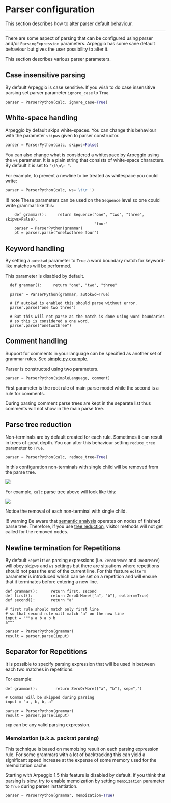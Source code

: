 # Parser configuration

This section describes how to alter parser default behaviour.

---

There are some aspect of parsing that can be configured using parser and/or
`ParsingExpression` parameters. Arpeggio has some sane default behaviour but
gives the user possibility to alter it.

This section describes various parser parameters.


## Case insensitive parsing

By default Arpeggio is case sensitive. If you wish to do case insensitive
parsing set parser parameter `ignore_case` to `True`.

```python
parser = ParserPython(calc, ignore_case=True)
```


## White-space handling

Arpeggio by default skips white-spaces. You can change this behaviour with the
parameter `skipws` given to parser constructor.

```python
parser = ParserPython(calc, skipws=False)
```

You can also change what is considered a whitespace by Arpeggio using the `ws`
parameter. It is a plain string that consists of white-space characters. By
default it is set to `"\t\n\r "`.

For example, to prevent a newline to be treated as whitespace you could write:

```python
parser = ParserPython(calc, ws='\t\r ')
```

!!! note
    These parameters can be used on the ``Sequence`` level so one could write
    grammar like this:

        def grammar():     return Sequence("one", "two", "three", skipws=False),
                                           "four"
        parser = ParserPython(grammar)
        pt = parser.parse("onetwothree four")


## Keyword handling

By setting a `autokwd` parameter to `True` a word boundary match for
keyword-like matches will be performed.

This parameter is disabled by default.

      def grammar():     return "one", "two", "three"

      parser = ParserPython(grammar, autokwd=True)

      # If autokwd is enabled this should parse without error.
      parser.parse("one two three")

      # But this will not parse as the match is done using word boundaries
      # so this is considered a one word.
      parser.parse("onetwothree")


## Comment handling

Support for comments in your language can be specified as another set of
grammar rules.  See [simple.py
example](https://github.com/textX/Arpeggio/blob/master/examples/simple/).

Parser is constructed using two parameters.

```python
parser = ParserPython(simpleLanguage, comment)
```

First parameter is the root rule of main parse model while the second is a rule
for comments.

During parsing comment parse trees are kept in the separate list thus comments
will not show in the main parse tree.


## Parse tree reduction

Non-terminals are by default created for each rule. Sometimes it can result in
trees of great depth.  You can alter this behaviour setting `reduce_tree`
parameter to `True`.

```python
parser = ParserPython(calc, reduce_tree=True)
```

In this configuration non-terminals with single child will be removed from the
parse tree.

<a href="../images/calc_parse_tree.dot.png" target="_blank"><img src="../images/calc_parse_tree.dot.png"/></a>

For example, `calc` parse tree above will look like this:

<a href="../images/calc_parse_tree_reduced.dot.png" target="_blank"><img src="../images/calc_parse_tree_reduced.dot.png"/></a>

Notice the removal of each non-terminal with single child.

!!! warning
    Be aware that [semantic analysis](semantics.md) operates on nodes of
    finished parse tree. Therefore, if you use [tree
    reduction](configuration.md#parse-tree-reduction), visitor methods will not
    get called for the removed nodes.


## Newline termination for Repetitions

By default `Repetition` parsing expressions (i.e. `ZeroOrMore` and `OneOrMore`)
will obey `skipws` and `ws` settings but there are situations where repetitions
should not pass the end of the current line. For this feature `eolterm`
parameter is introduced which can be set on a repetition and will ensure that it
terminates before entering a new line.

    def grammar():      return first, second
    def first():        return ZeroOrMore(["a", "b"], eolterm=True)
    def second():       return "a"

    # first rule should match only first line
    # so that second rule will match "a" on the new line
    input = """a a b a b b
    a"""

    parser = ParserPython(grammar)
    result = parser.parse(input)
    
## Separator for Repetitions

It is possible to specify parsing expression that will be used in between each
two matches in repetitions.

For example:

    def grammar():        return ZeroOrMore(["a", "b"], sep=",")

    # Commas will be skipped during parsing
    input = "a , b, b, a"

    parser = ParserPython(grammar)
    result = parser.parse(input)

`sep` can be any valid parsing expression.

### Memoization (a.k.a. packrat parsing)

This technique is based on memoizing result on each parsing expression rule. For
some grammars with a lot of backtracking this can yield a significant speed
increase at the expense of some memory used for the memoization cache.

Starting with Arpeggio 1.5 this feature is disabled by default. If you think
that parsing is slow, try to enable memoization by setting `memoization`
parameter to `True` during parser instantiation.

```python
parser = ParserPython(grammar, memoization=True)
```

